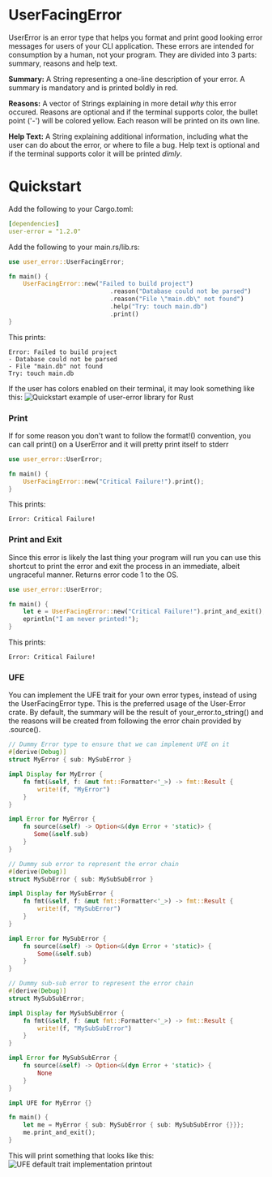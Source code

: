 # UserFacingError
UserError is an error type that helps you format and print good looking error messages for users of your CLI application. These errors are intended for consumption by a human, not your program. They are divided into 3 parts: summary, reasons and help text.

**Summary:** A String representing a one-line description of your error. A summary is mandatory and is printed boldly in red.

**Reasons:** A vector of Strings explaining in more detail _why_ this error occured. Reasons are optional and if the terminal supports color, the bullet point ('-') will be colored yellow. Each reason will be printed on its own line.

**Help Text:** A String explaining additional information, including what the user can do about the error, or where to file a bug. Help text is optional and if the terminal supports color it will be printed _dimly_.

# Quickstart
Add the following to your Cargo.toml:
```yaml
[dependencies]
user-error = "1.2.0"
```

Add the following to your main.rs/lib.rs:
```rust
use user_error::UserFacingError;

fn main() {
    UserFacingError::new("Failed to build project") 
                            .reason("Database could not be parsed")
                            .reason("File \"main.db\" not found") 
                            .help("Try: touch main.db")
                            .print()
}
```
This prints:
```text
Error: Failed to build project
- Database could not be parsed
- File "main.db" not found
Try: touch main.db
```
If the user has colors enabled on their terminal, it may look something like this:
![Quickstart example of user-error library for Rust](https://xvrqt.sfo2.digitaloceanspaces.com/image-cache/user-error-output.png)

### Print
If for some reason you don't want to follow the format!() convention, you can call print() on a UserError and it will pretty print itself to stderr
```rust
use user_error::UserError;

fn main() {
    UserFacingError::new("Critical Failure!").print();
}
```
This prints:
```text
Error: Critical Failure!
```

### Print and Exit
Since this error is likely the last thing your program will run you can use this shortcut to print the error and exit the process in an immediate, albeit ungraceful manner. Returns error code 1 to the OS.
```rust
use user_error::UserError;

fn main() {
    let e = UserFacingError::new("Critical Failure!").print_and_exit();
    eprintln("I am never printed!");
}
```
This prints:
```text
Error: Critical Failure!
```

### UFE
You can implement the UFE trait for your own error types, instead of using the UserFacingError type. This is the preferred usage of the User-Error crate. By default, the summary will be the result of your_error.to_string() and the reasons will be created from following the error chain provided by .source().
```rust
// Dummy Error type to ensure that we can implement UFE on it
#[derive(Debug)]
struct MyError { sub: MySubError }

impl Display for MyError {
    fn fmt(&self, f: &mut fmt::Formatter<'_>) -> fmt::Result {
        write!(f, "MyError")
    }
}

impl Error for MyError {
    fn source(&self) -> Option<&(dyn Error + 'static)> {
       Some(&self.sub)
    }
}

// Dummy sub error to represent the error chain
#[derive(Debug)]
struct MySubError { sub: MySubSubError }

impl Display for MySubError {
    fn fmt(&self, f: &mut fmt::Formatter<'_>) -> fmt::Result {
        write!(f, "MySubError")
    }
}

impl Error for MySubError {
    fn source(&self) -> Option<&(dyn Error + 'static)> {
        Some(&self.sub)
    }
}

// Dummy sub-sub error to represent the error chain
#[derive(Debug)]
struct MySubSubError;

impl Display for MySubSubError {
    fn fmt(&self, f: &mut fmt::Formatter<'_>) -> fmt::Result {
        write!(f, "MySubSubError")
    }
}

impl Error for MySubSubError {
    fn source(&self) -> Option<&(dyn Error + 'static)> {
        None
    }
}

impl UFE for MyError {}

fn main() {
    let me = MyError { sub: MySubError { sub: MySubSubError {}}};
    me.print_and_exit();
}
```
This will print something that looks like this:
![UFE default trait implementation printout](https://xvrqt.sfo2.digitaloceanspaces.com/image-cache/error_example.png)

